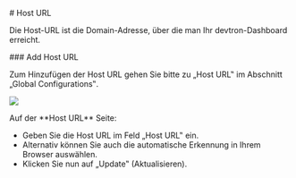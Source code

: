 ﻿\# Host URL

Die Host-URL ist die Domain-Adresse, über die man Ihr devtron-Dashboard erreicht.

\### Add Host URL

Zum Hinzufügen der Host URL gehen Sie bitte zu „Host URL‟ im Abschnitt „Global Configurations‟.

![](https://devtron-public-asset.s3.us-east-2.amazonaws.com/images/global-configurations/gitops/host-url-latest.jpg)

Auf der \*\*Host URL\*\* Seite:

* Geben Sie die Host URL im Feld „Host URL‟ ein.
* Alternativ können Sie auch die automatische Erkennung in Ihrem Browser auswählen.
* Klicken Sie nun auf „Update‟ (Aktualisieren).
